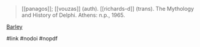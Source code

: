 > [[panagos]]; [[vouzas]] (auth). [[richards-d]] (trans). The Mythology and History of Delphi. Athens: n.p., 1965.

[Barley](barley.md)

#link #nodoi #nopdf 